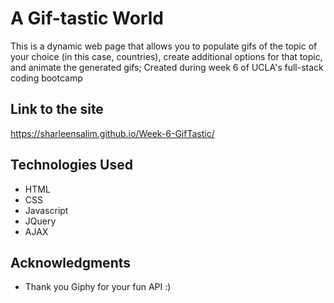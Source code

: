 # A Gif-tastic World 
This is a dynamic web page that allows you to populate gifs of the topic of your choice (in this case, countries), create additional options for that topic, and animate the generated gifs; Created during week 6 of UCLA's full-stack coding bootcamp

## Link to the site
https://sharleensalim.github.io/Week-6-GifTastic/

## Technologies Used
* HTML
* CSS
* Javascript
* JQuery
* AJAX

## Acknowledgments
* Thank you Giphy for your fun API :) 
